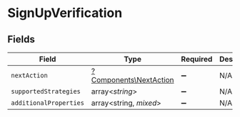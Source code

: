 # SignUpVerification


## Fields

| Field                                                           | Type                                                            | Required                                                        | Description                                                     |
| --------------------------------------------------------------- | --------------------------------------------------------------- | --------------------------------------------------------------- | --------------------------------------------------------------- |
| `nextAction`                                                    | [?Components\NextAction](../../Models/Components/NextAction.md) | :heavy_minus_sign:                                              | N/A                                                             |
| `supportedStrategies`                                           | array<*string*>                                                 | :heavy_minus_sign:                                              | N/A                                                             |
| `additionalProperties`                                          | array<string, *mixed*>                                          | :heavy_minus_sign:                                              | N/A                                                             |